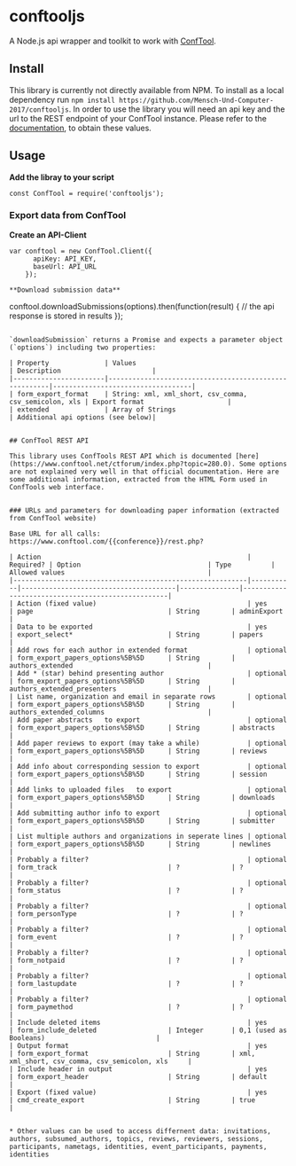 # conftooljs

A Node.js api wrapper and toolkit to work with [ConfTool](http://www.conftool.net/index.html). 

## Install

This library is currently not directly available from NPM. To install as a local dependency run `npm install https://github.com/Mensch-Und-Computer-2017/conftooljs`. In order to use the library you will need an api key and the url to the REST endpoint of your ConfTool instance. Please refer to the [documentation](https://www.conftool.net/ctforum/index.php?topic=280.0), to obtain these values.

## Usage

**Add the libray to your script** 

``` 
const ConfTool = require('conftooljs');
```

### Export data from ConfTool

**Create an API-Client**

```
var conftool = new ConfTool.Client({
      apiKey: API_KEY,
      baseUrl: API_URL
	});

**Download submission data**

``` 
conftool.downloadSubmissions(options).then(function(result) {
    // the api response is stored in results
  });
``` 

`downloadSubmission` returns a Promise and expects a parameter object (`options`) including two properties:

| Property 				| Values 												| Description						|
|-----------------------|-------------------------------------------------------|-----------------------------------|
| form_export_format 	| String: xml, xml_short, csv_comma, csv_semicolon, xls | Export format 					|
| extended 				| Array of Strings										| Additional api options (see below)|


## ConfTool REST API

This library uses ConfTools REST API which is documented [here](https://www.conftool.net/ctforum/index.php?topic=280.0). Some options are not explained very well in that official documentation. Here are some additional information, extracted from the HTML Form used in ConfTools web interface.


### URLs and parameters for downloading paper information (extracted from ConfTool website)

Base URL for all calls: https://www.conftool.com/{{conference}}/rest.php?

| Action													| Required? | Option 								| Type 			| Allowed values									|
|-----------------------------------------------------------|-----------|---------------------------------------|---------------|---------------------------------------------------|
| Action (fixed value)										| yes		| page									| String		| adminExport										|
| Data to be exported										| yes		| export_select*						| String        | papers											|
| Add rows for each author in extended format 				| optional 	| form_export_papers_options%5B%5D		| String		| authors_extended 									|
| Add * (star) behind presenting author						| optional 	| form_export_papers_options%5B%5D 		| String		| authors_extended_presenters						|
| List name, organization and email in separate rows		| optional 	| form_export_papers_options%5B%5D		| String		| authors_extended_columns							|
| Add paper abstracts	to export							| optional 	| form_export_papers_options%5B%5D		| String		| abstracts											|
| Add paper reviews to export (may take a while)			| optional 	| form_export_papers_options%5B%5D		| String		| reviews 											|
| Add info about corresponding session to export			| optional 	| form_export_papers_options%5B%5D		| String		| session 											|
| Add links to uploaded files	to export					| optional 	| form_export_papers_options%5B%5D		| String		| downloads                         				|
| Add submitting author info to export						| optional 	| form_export_papers_options%5B%5D		| String		| submitter											|
| List multiple authors and organizations in seperate lines	| optional 	| form_export_papers_options%5B%5D		| String		| newlines											|
| Probably a filter?										| optional 	| form_track							| ?				| ?													|
| Probably a filter?										| optional 	| form_status							| ? 			| ?													|
| Probably a filter?										| optional 	| form_personType						| ? 			| ?													|
| Probably a filter?										| optional 	| form_event							| ?				| ?													|
| Probably a filter?										| optional 	| form_notpaid							| ? 			| ?													|
| Probably a filter?										| optional 	| form_lastupdate						| ? 			| ?													|
| Probably a filter?										| optional 	| form_paymethod						| ? 			| ?													|
| Include deleted items										| yes		| form_include_deleted					| Integer		| 0,1 (used as Booleans)							|
| Output format												| yes		| form_export_format 					| String 		| xml, xml_short, csv_comma, csv_semicolon, xls 	|
| Include header in output 									| yes		| form_export_header					| String		| default 											|
| Export (fixed value)										| yes		| cmd_create_export						| String		| true												|


* Other values can be used to access differnent data: invitations, authors, subsumed_authors, topics, reviews, reviewers, sessions, participants, nametags, identities, event_participants, payments, identities